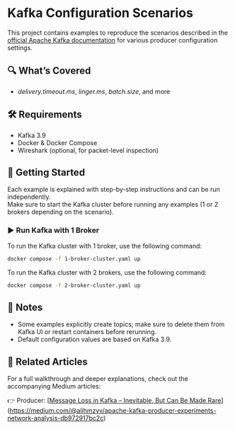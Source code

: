 # Kafka Configuration Scenarios

This project contains examples to reproduce the scenarios described in the [official Apache Kafka documentation](https://kafka.apache.org/documentation/) for various producer configuration settings.

## 🔍 What’s Covered

- *delivery.timeout.ms*, *linger.ms*, *batch.size*, and more  

## 🛠️ Requirements

- Kafka 3.9  
- Docker & Docker Compose  
- Wireshark (optional, for packet-level inspection)

## 🚀 Getting Started

Each example is explained with step-by-step instructions and can be run independently.  
Make sure to start the Kafka cluster before running any examples (1 or 2 brokers depending on the scenario).

### ▶️ Run Kafka with 1 Broker

To run the Kafka cluster with 1 broker, use the following command:

```bash
docker compose -f 1-broker-cluster.yaml up
```

To run the Kafka cluster with 2 brokers, use the following command:

```bash
docker compose -f 2-broker-cluster.yaml up
```

## 📌 Notes

- Some examples explicitly create topics; make sure to delete them from Kafka UI or restart containers before rerunning.
- Default configuration values are based on Kafka 3.9.

## 📝 Related Articles

For a full walkthrough and deeper explanations, check out the accompanying Medium articles:

👉 Producer: [[Message Loss in Kafka – Inevitable, But Can Be Made Rare](https://medium.com/your-article-url)](https://medium.com/@alihmzyv/apache-kafka-producer-experiments-network-analysis-db972917bc2c)
